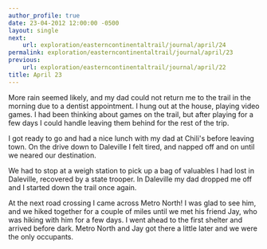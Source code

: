 ```yaml
---
author_profile: true
date: 23-04-2012 12:00:00 -0500
layout: single
next:
    url: exploration/easterncontinentaltrail/journal/april/24
permalink: exploration/easterncontinentaltrail/journal/april/23
previous:
    url: exploration/easterncontinentaltrail/journal/april/22
title: April 23
---
```

More rain seemed likely, and my dad could not return me to the trail in the morning due to a dentist appointment. I hung out at the house, playing video games. I had been thinking about games on the trail, but after playing for a few days I could handle leaving them behind for the rest of the trip.

I got ready to go and had a nice lunch with my dad at Chili's before leaving town. On the drive down to Daleville I felt tired, and napped off and on until we neared our destination.

We had to stop at a weigh station to pick up a bag of valuables I had lost in Daleville, recovered by a state trooper. In Daleville my dad dropped me off and I started down the trail once again.

At the next road crossing I came across Metro North! I was glad to see him, and we hiked together for a couple of miles until we met his friend Jay, who was hiking with him for a few days. I went ahead to the first shelter and arrived before dark. Metro North and Jay got there a little later and we were the only occupants.